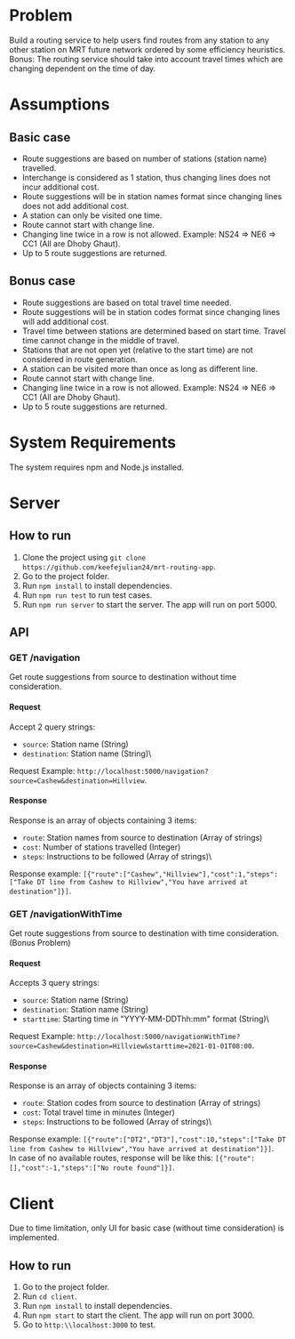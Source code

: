 # Problem
Build a routing service to help users find routes from any station to any other station on MRT future network ordered by some efficiency heuristics.\
Bonus: The routing service should take into account travel times which are changing dependent on the time of day.

# Assumptions
## Basic case
- Route suggestions are based on number of stations (station name) travelled.
- Interchange is considered as 1 station, thus changing lines does not incur additional cost.
- Route suggestions will be in station names format since changing lines does not add additional cost.
- A station can only be visited one time.
- Route cannot start with change line.
- Changing line twice in a row is not allowed. Example: NS24 => NE6 => CC1 (All are Dhoby Ghaut).
- Up to 5 route suggestions are returned.

## Bonus case
- Route suggestions are based on total travel time needed.
- Route suggestions will be in station codes format since changing lines will add additional cost.
- Travel time between stations are determined based on start time. Travel time cannot change in the middle of travel.
- Stations that are not open yet (relative to the start time) are not considered in route generation.
- A station can be visited more than once as long as different line.
- Route cannot start with change line.
- Changing line twice in a row is not allowed. Example: NS24 => NE6 => CC1 (All are Dhoby Ghaut).
- Up to 5 route suggestions are returned.

# System Requirements
The system requires npm and Node.js installed.

# Server

## How to run
1. Clone the project using `git clone https://github.com/keefejulian24/mrt-routing-app`.
2. Go to the project folder.
3. Run `npm install` to install dependencies.
4. Run `npm run test` to run test cases.
5. Run `npm run server` to start the server. The app will run on port 5000.

## API
### GET /navigation
Get route suggestions from source to destination without time consideration.
#### Request
Accept 2 query strings:
- `source`: Station name (String)
- `destination`: Station name (String)\

Request Example: `http://localhost:5000/navigation?source=Cashew&destination=Hillview`.
#### Response
Response is an array of objects containing 3 items:
- `route`: Station names from source to destination (Array of strings)
- `cost`: Number of stations travelled (Integer)
- `steps`: Instructions to be followed (Array of strings)\

Response example: `[{"route":["Cashew","Hillview"],"cost":1,"steps":["Take DT line from Cashew to Hillview","You have arrived at destination"]}]`.

### GET /navigationWithTime
Get route suggestions from source to destination with time consideration. (Bonus Problem)
#### Request
Accepts 3 query strings:
- `source`: Station name (String)
- `destination`: Station name (String)
- `starttime`: Starting time in "YYYY-MM-DDThh:mm" format (String)\

Request Example: `http://localhost:5000/navigationWithTime?source=Cashew&destination=Hillview&starttime=2021-01-01T08:00`.
#### Response
Response is an array of objects containing 3 items:
- `route`: Station codes from source to destination (Array of strings)
- `cost`: Total travel time in minutes (Integer)
- `steps`: Instructions to be followed (Array of strings)\

Response example: `[{"route":["DT2","DT3"],"cost":10,"steps":["Take DT line from Cashew to Hillview","You have arrived at destination"]}]`.\
In case of no available routes, response will be like this: `[{"route":[],"cost":-1,"steps":["No route found"]}]`.

# Client
Due to time limitation, only UI for basic case (without time consideration) is implemented.

## How to run
1. Go to the project folder.
2. Run `cd client`.
3. Run `npm install` to install dependencies.
4. Run `npm start` to start the client. The app will run on port 3000.
5. Go to `http:\\localhost:3000` to test.